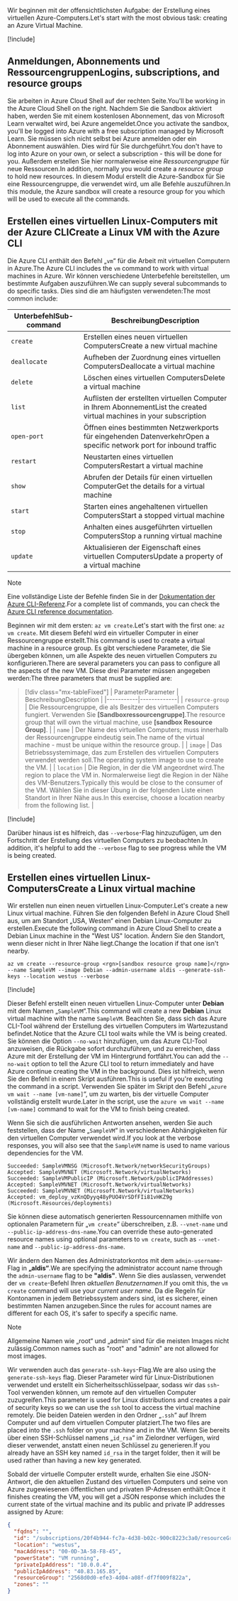 <span data-ttu-id="7a6c6-101">Wir beginnen mit der offensichtlichsten Aufgabe: der Erstellung eines virtuellen Azure-Computers.</span><span class="sxs-lookup"><span data-stu-id="7a6c6-101">Let's start with the most obvious task: creating an Azure Virtual Machine.</span></span>

<!-- Activate the sandbox -->
[!include[](../../../includes/azure-sandbox-activate.md)]

## <a name="logins-subscriptions-and-resource-groups"></a><span data-ttu-id="7a6c6-102">Anmeldungen, Abonnements und Ressourcengruppen</span><span class="sxs-lookup"><span data-stu-id="7a6c6-102">Logins, subscriptions, and resource groups</span></span>

<span data-ttu-id="7a6c6-103">Sie arbeiten in Azure Cloud Shell auf der rechten Seite.</span><span class="sxs-lookup"><span data-stu-id="7a6c6-103">You'll be working in the Azure Cloud Shell on the right.</span></span> <span data-ttu-id="7a6c6-104">Nachdem Sie die Sandbox aktiviert haben, werden Sie mit einem kostenlosen Abonnement, das von Microsoft Learn verwaltet wird, bei Azure angemeldet.</span><span class="sxs-lookup"><span data-stu-id="7a6c6-104">Once you activate the sandbox, you'll be logged into Azure with a free subscription managed by Microsoft Learn.</span></span> <span data-ttu-id="7a6c6-105">Sie müssen sich nicht selbst bei Azure anmelden oder ein Abonnement auswählen. Dies wird für Sie durchgeführt.</span><span class="sxs-lookup"><span data-stu-id="7a6c6-105">You don't have to log into Azure on your own, or select a subscription - this will be done for you.</span></span> <span data-ttu-id="7a6c6-106">Außerdem erstellen Sie hier normalerweise eine _Ressourcengruppe_ für neue Ressourcen.</span><span class="sxs-lookup"><span data-stu-id="7a6c6-106">In addition, normally you would create a _resource group_ to hold new resources.</span></span> <span data-ttu-id="7a6c6-107">In diesem Modul erstellt die Azure-Sandbox für Sie eine Ressourcengruppe, die verwendet wird, um alle Befehle auszuführen.</span><span class="sxs-lookup"><span data-stu-id="7a6c6-107">In this module, the Azure sandbox will create a resource group for you which will be used to execute all the commands.</span></span>

## <a name="create-a-linux-vm-with-the-azure-cli"></a><span data-ttu-id="7a6c6-108">Erstellen eines virtuellen Linux-Computers mit der Azure CLI</span><span class="sxs-lookup"><span data-stu-id="7a6c6-108">Create a Linux VM with the Azure CLI</span></span>

<span data-ttu-id="7a6c6-109">Die Azure CLI enthält den Befehl „`vm`“ für die Arbeit mit virtuellen Computern in Azure.</span><span class="sxs-lookup"><span data-stu-id="7a6c6-109">The Azure CLI includes the `vm` command to work with virtual machines in Azure.</span></span> <span data-ttu-id="7a6c6-110">Wir können verschiedene Unterbefehle bereitstellen, um bestimmte Aufgaben auszuführen.</span><span class="sxs-lookup"><span data-stu-id="7a6c6-110">We can supply several subcommands to do specific tasks.</span></span> <span data-ttu-id="7a6c6-111">Dies sind die am häufigsten verwendeten:</span><span class="sxs-lookup"><span data-stu-id="7a6c6-111">The most common include:</span></span>

| <span data-ttu-id="7a6c6-112">Unterbefehl</span><span class="sxs-lookup"><span data-stu-id="7a6c6-112">Sub-command</span></span> | <span data-ttu-id="7a6c6-113">Beschreibung</span><span class="sxs-lookup"><span data-stu-id="7a6c6-113">Description</span></span> |
|-------------|-------------|
| `create`    | <span data-ttu-id="7a6c6-114">Erstellen eines neuen virtuellen Computers</span><span class="sxs-lookup"><span data-stu-id="7a6c6-114">Create a new virtual machine</span></span> |
| `deallocate` | <span data-ttu-id="7a6c6-115">Aufheben der Zuordnung eines virtuellen Computers</span><span class="sxs-lookup"><span data-stu-id="7a6c6-115">Deallocate a virtual machine</span></span> |
| `delete` | <span data-ttu-id="7a6c6-116">Löschen eines virtuellen Computers</span><span class="sxs-lookup"><span data-stu-id="7a6c6-116">Delete a virtual machine</span></span> |
| `list` | <span data-ttu-id="7a6c6-117">Auflisten der erstellten virtuellen Computer in Ihrem Abonnement</span><span class="sxs-lookup"><span data-stu-id="7a6c6-117">List the created virtual machines in your subscription</span></span> |
| `open-port` | <span data-ttu-id="7a6c6-118">Öffnen eines bestimmten Netzwerkports für eingehenden Datenverkehr</span><span class="sxs-lookup"><span data-stu-id="7a6c6-118">Open a specific network port for inbound traffic</span></span> |
| `restart` | <span data-ttu-id="7a6c6-119">Neustarten eines virtuellen Computers</span><span class="sxs-lookup"><span data-stu-id="7a6c6-119">Restart a virtual machine</span></span> |
| `show` | <span data-ttu-id="7a6c6-120">Abrufen der Details für einen virtuellen Computer</span><span class="sxs-lookup"><span data-stu-id="7a6c6-120">Get the details for a virtual machine</span></span> |
| `start` | <span data-ttu-id="7a6c6-121">Starten eines angehaltenen virtuellen Computers</span><span class="sxs-lookup"><span data-stu-id="7a6c6-121">Start a stopped virtual machine</span></span> |
| `stop` | <span data-ttu-id="7a6c6-122">Anhalten eines ausgeführten virtuellen Computers</span><span class="sxs-lookup"><span data-stu-id="7a6c6-122">Stop a running virtual machine</span></span> |
| `update` | <span data-ttu-id="7a6c6-123">Aktualisieren der Eigenschaft eines virtuellen Computers</span><span class="sxs-lookup"><span data-stu-id="7a6c6-123">Update a property of a virtual machine</span></span> |

> [!NOTE]
> <span data-ttu-id="7a6c6-124">Eine vollständige Liste der Befehle finden Sie in der [Dokumentation der Azure CLI-Referenz](https://docs.microsoft.com/cli/azure/reference-index?view=azure-cli-latest).</span><span class="sxs-lookup"><span data-stu-id="7a6c6-124">For a complete list of commands, you can check the [Azure CLI reference documentation](https://docs.microsoft.com/cli/azure/reference-index?view=azure-cli-latest).</span></span>

<span data-ttu-id="7a6c6-125">Beginnen wir mit dem ersten: `az vm create`.</span><span class="sxs-lookup"><span data-stu-id="7a6c6-125">Let's start with the first one: `az vm create`.</span></span> <span data-ttu-id="7a6c6-126">Mit diesem Befehl wird ein virtueller Computer in einer Ressourcengruppe erstellt.</span><span class="sxs-lookup"><span data-stu-id="7a6c6-126">This command is used to create a virtual machine in a resource group.</span></span> <span data-ttu-id="7a6c6-127">Es gibt verschiedene Parameter, die Sie übergeben können, um alle Aspekte des neuen virtuellen Computers zu konfigurieren.</span><span class="sxs-lookup"><span data-stu-id="7a6c6-127">There are several parameters you can pass to configure all the aspects of the new VM.</span></span> <span data-ttu-id="7a6c6-128">Diese drei Parameter müssen angegeben werden:</span><span class="sxs-lookup"><span data-stu-id="7a6c6-128">The three parameters that must be supplied are:</span></span>

> [!div class="mx-tableFixed"]
> | <span data-ttu-id="7a6c6-129">Parameter</span><span class="sxs-lookup"><span data-stu-id="7a6c6-129">Parameter</span></span> | <span data-ttu-id="7a6c6-130">Beschreibung</span><span class="sxs-lookup"><span data-stu-id="7a6c6-130">Description</span></span> |
> |-----------|-------------|
> | `resource-group` | <span data-ttu-id="7a6c6-131">Die Ressourcengruppe, die als Besitzer des virtuellen Computers fungiert. Verwenden Sie **<rgn>[Sandboxressourcengruppe]</rgn>**.</span><span class="sxs-lookup"><span data-stu-id="7a6c6-131">The resource group that will own the virtual machine, use **<rgn>[sandbox Resource Group]</rgn>**.</span></span> |
> | `name` | <span data-ttu-id="7a6c6-132">Der Name des virtuellen Computers; muss innerhalb der Ressourcengruppe eindeutig sein.</span><span class="sxs-lookup"><span data-stu-id="7a6c6-132">The name of the virtual machine - must be unique within the resource group.</span></span> |
> | `image` | <span data-ttu-id="7a6c6-133">Das Betriebssystemimage, das zum Erstellen des virtuellen Computers verwendet werden soll.</span><span class="sxs-lookup"><span data-stu-id="7a6c6-133">The operating system image to use to create the VM.</span></span> |
> | `location` | <span data-ttu-id="7a6c6-134">Die Region, in der die VM angeordnet wird.</span><span class="sxs-lookup"><span data-stu-id="7a6c6-134">The region to place the VM in.</span></span> <span data-ttu-id="7a6c6-135">Normalerweise liegt die Region in der Nähe des VM-Benutzers.</span><span class="sxs-lookup"><span data-stu-id="7a6c6-135">Typically this would be close to the consumer of the VM.</span></span> <span data-ttu-id="7a6c6-136">Wählen Sie in dieser Übung in der folgenden Liste einen Standort in Ihrer Nähe aus.</span><span class="sxs-lookup"><span data-stu-id="7a6c6-136">In this exercise, choose a location nearby from the following list.</span></span> |

<!-- Resource selection -->
[!include[](../../../includes/azure-sandbox-regions-first-mention-note.md)]

<span data-ttu-id="7a6c6-137">Darüber hinaus ist es hilfreich, das `--verbose`-Flag hinzuzufügen, um den Fortschritt der Erstellung des virtuellen Computers zu beobachten.</span><span class="sxs-lookup"><span data-stu-id="7a6c6-137">In addition, it's helpful to add the `--verbose` flag to see progress while the VM is being created.</span></span> 

## <a name="create-a-linux-virtual-machine"></a><span data-ttu-id="7a6c6-138">Erstellen eines virtuellen Linux-Computers</span><span class="sxs-lookup"><span data-stu-id="7a6c6-138">Create a Linux virtual machine</span></span>

<span data-ttu-id="7a6c6-139">Wir erstellen nun einen neuen virtuellen Linux-Computer.</span><span class="sxs-lookup"><span data-stu-id="7a6c6-139">Let's create a new Linux virtual machine.</span></span> <span data-ttu-id="7a6c6-140">Führen Sie den folgenden Befehl in Azure Cloud Shell aus, um am Standort „USA, Westen“ einen Debian Linux-Computer zu erstellen.</span><span class="sxs-lookup"><span data-stu-id="7a6c6-140">Execute the following command in Azure Cloud Shell to create a Debian Linux machine in the "West US" location.</span></span> <span data-ttu-id="7a6c6-141">Ändern Sie den Standort, wenn dieser nicht in Ihrer Nähe liegt.</span><span class="sxs-lookup"><span data-stu-id="7a6c6-141">Change the location if that one isn't nearby.</span></span>

```azurecli
az vm create --resource-group <rgn>[sandbox resource group name]</rgn> --name SampleVM --image Debian --admin-username aldis --generate-ssh-keys --location westus --verbose 
```

[!include[](../../../includes/azure-cloudshell-copy-paste-tip.md)]


<span data-ttu-id="7a6c6-142">Dieser Befehl erstellt einen neuen virtuellen Linux-Computer unter **Debian** mit dem Namen „`SampleVM`“.</span><span class="sxs-lookup"><span data-stu-id="7a6c6-142">This command will create a new **Debian** Linux virtual machine with the name `SampleVM`.</span></span> <span data-ttu-id="7a6c6-143">Beachten Sie, dass sich das Azure CLI-Tool während der Erstellung des virtuellen Computers im Wartezustand befindet.</span><span class="sxs-lookup"><span data-stu-id="7a6c6-143">Notice that the Azure CLI tool waits while the VM is being created.</span></span> <span data-ttu-id="7a6c6-144">Sie können die Option `--no-wait` hinzufügen, um das Azure CLI-Tool anzuweisen, die Rückgabe sofort durchzuführen, und zu erreichen, dass Azure mit der Erstellung der VM im Hintergrund fortfährt.</span><span class="sxs-lookup"><span data-stu-id="7a6c6-144">You can add the `--no-wait` option to tell the Azure CLI tool to return immediately and have Azure continue creating the VM in the background.</span></span> <span data-ttu-id="7a6c6-145">Dies ist hilfreich, wenn Sie den Befehl in einem Skript ausführen.</span><span class="sxs-lookup"><span data-stu-id="7a6c6-145">This is useful if you're executing the command in a script.</span></span> <span data-ttu-id="7a6c6-146">Verwenden Sie später im Skript den Befehl „`azure vm wait --name [vm-name]`“, um zu warten, bis der virtuelle Computer vollständig erstellt wurde.</span><span class="sxs-lookup"><span data-stu-id="7a6c6-146">Later in the script, use the `azure vm wait --name [vm-name]` command to wait for the VM to finish being created.</span></span>

<span data-ttu-id="7a6c6-147">Wenn Sie sich die ausführlichen Antworten ansehen, werden Sie auch feststellen, dass der Name „`SampleVM`“ in verschiedenen Abhängigkeiten für den virtuellen Computer verwendet wird.</span><span class="sxs-lookup"><span data-stu-id="7a6c6-147">If you look at the verbose responses, you will also see that the `SampleVM` name is used to name various dependencies for the VM.</span></span>

```output
Succeeded: SampleVMNSG (Microsoft.Network/networkSecurityGroups)
Accepted: SampleVMVNET (Microsoft.Network/virtualNetworks)
Succeeded: SampleVMPublicIP (Microsoft.Network/publicIPAddresses)
Accepted: SampleVMVNET (Microsoft.Network/virtualNetworks)
Succeeded: SampleVMVNET (Microsoft.Network/virtualNetworks)
Accepted: vm_deploy_vzKnQDyyq48yPUO4VrSDfFIi81vHKZ9g (Microsoft.Resources/deployments)
```

<span data-ttu-id="7a6c6-148">Sie können diese automatisch generierten Ressourcennamen mithilfe von optionalen Parametern für „`vm create`“ überschreiben, z.B. `--vnet-name` und `--public-ip-address-dns-name`.</span><span class="sxs-lookup"><span data-stu-id="7a6c6-148">You can override these auto-generated resource names using optional parameters to `vm create`, such as `--vnet-name` and `--public-ip-address-dns-name`.</span></span>

<span data-ttu-id="7a6c6-149">Wir ändern den Namen des Administratorkontos mit dem `admin-username`-Flag in **„aldis“**.</span><span class="sxs-lookup"><span data-stu-id="7a6c6-149">We are specifying the administrator account name through the `admin-username` flag to be **"aldis"**.</span></span> <span data-ttu-id="7a6c6-150">Wenn Sie dies auslassen, verwendet der `vm create`-Befehl Ihren _aktuellen Benutzernamen_.</span><span class="sxs-lookup"><span data-stu-id="7a6c6-150">If you omit this, the `vm create` command will use your _current user name_.</span></span> <span data-ttu-id="7a6c6-151">Da die Regeln für Kontonamen in jedem Betriebssystem anders sind, ist es sicherer, einen bestimmten Namen anzugeben.</span><span class="sxs-lookup"><span data-stu-id="7a6c6-151">Since the rules for account names are different for each OS, it's safer to specify a specific name.</span></span> 

> [!NOTE]
> <span data-ttu-id="7a6c6-152">Allgemeine Namen wie „root“ und „admin“ sind für die meisten Images nicht zulässig.</span><span class="sxs-lookup"><span data-stu-id="7a6c6-152">Common names such as "root" and "admin" are not allowed for most images.</span></span>

<span data-ttu-id="7a6c6-153">Wir verwenden auch das `generate-ssh-keys`-Flag.</span><span class="sxs-lookup"><span data-stu-id="7a6c6-153">We are also using the `generate-ssh-keys` flag.</span></span> <span data-ttu-id="7a6c6-154">Dieser Parameter wird für Linux-Distributionen verwendet und erstellt ein Sicherheitsschlüsselpaar, sodass wir das `ssh`-Tool verwenden können, um remote auf den virtuellen Computer zuzugreifen.</span><span class="sxs-lookup"><span data-stu-id="7a6c6-154">This parameter is used for Linux distributions and creates a pair of security keys so we can use the `ssh` tool to access the virtual machine remotely.</span></span> <span data-ttu-id="7a6c6-155">Die beiden Dateien werden in den Ordner „`.ssh`“ auf Ihrem Computer und auf dem virtuellen Computer platziert.</span><span class="sxs-lookup"><span data-stu-id="7a6c6-155">The two files are placed into the `.ssh` folder on your machine and in the VM.</span></span> <span data-ttu-id="7a6c6-156">Wenn Sie bereits über einen SSH-Schlüssel namens „`id_rsa`“ im Zielordner verfügen, wird dieser verwendet, anstatt einen neuen Schlüssel zu generieren.</span><span class="sxs-lookup"><span data-stu-id="7a6c6-156">If you already have an SSH key named `id_rsa` in the target folder, then it will be used rather than having a new key generated.</span></span>

<span data-ttu-id="7a6c6-157">Sobald der virtuelle Computer erstellt wurde, erhalten Sie eine JSON-Antwort, die den aktuellen Zustand des virtuellen Computers und seine von Azure zugewiesenen öffentlichen und privaten IP-Adressen enthält:</span><span class="sxs-lookup"><span data-stu-id="7a6c6-157">Once it finishes creating the VM, you will get a JSON response which includes the current state of the virtual machine and its public and private IP addresses assigned by Azure:</span></span>

```json
{
  "fqdns": "",
  "id": "/subscriptions/20f4b944-fc7a-4d38-b02c-900c8223c3a0/resourceGroups/2568d0d0-efe3-4d04-a08f-df7f009f822a/providers/Microsoft.Compute/virtualMachines/SampleVM",
  "location": "westus",
  "macAddress": "00-0D-3A-58-F8-45",
  "powerState": "VM running",
  "privateIpAddress": "10.0.0.4",
  "publicIpAddress": "40.83.165.85",
  "resourceGroup": "2568d0d0-efe3-4d04-a08f-df7f009f822a",
  "zones": ""
}
```
